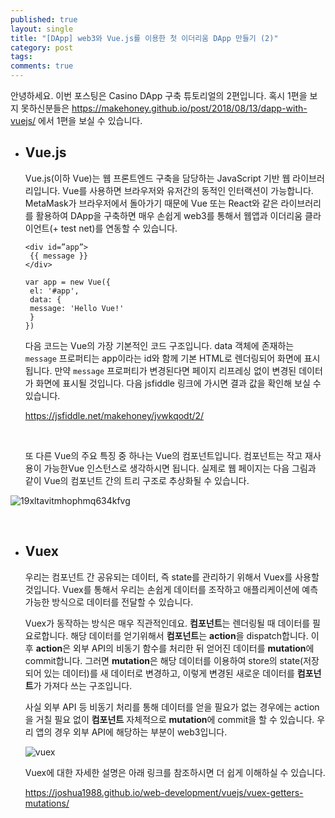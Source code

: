 ```yaml
---
published: true
layout: single
title: "[DApp] web3와 Vue.js를 이용한 첫 이더리움 DApp 만들기 (2)"
category: post
tags:
comments: true
---
```


 안녕하세요. 이번 포스팅은 Casino DApp 구축 튜토리얼의 2편입니다. 혹시 1편을 보지 못하신분들은 <https://makehoney.github.io/post/2018/08/13/dapp-with-vuejs/> 에서 1편을 보실 수 있습니다.



* ## Vue.js

   Vue.js(이하 Vue)는 웹 프론트엔드 구축을 담당하는 JavaScript 기반 웹 라이브러리입니다. Vue를 사용하면 브라우저와 유저간의 동적인 인터랙션이 가능합니다. MetaMask가 브라우저에서 돌아가기 때문에 Vue 또는 React와 같은 라이브러리를 활용하여 DApp을 구축하면 매우 손쉽게 web3를 통해서 웹앱과 이더리움 클라이언트(+ test net)를 연동할 수 있습니다. 

  ``````vue
  <div id=”app”>
   {{ message }}
  </div>
  
  var app = new Vue({
   el: '#app',
   data: {
   message: 'Hello Vue!'
   }
  })
  ``````

   다음 코드는 Vue의 가장 기본적인 코드 구조입니다. data 객체에 존재하는 `message` 프로퍼티는 app이라는 id와 함께 기본 HTML로 렌더링되어 화면에 표시됩니다. 만약 `message` 프로퍼티가 변경된다면 페이지 리프레싱 없이 변경된 데이터가 화면에 표시될 것입니다. 다음 jsfiddle 링크에 가시면 결과 값을 확인해 보실 수 있습니다.

  <https://jsfiddle.net/makehoney/jvwkqodt/2/>

  <br />

   또 다른 Vue의 주요 특징 중 하나는 Vue의 컴포넌트입니다. 컴포넌트는 작고 재사용이 가능한Vue 인스턴스로 생각하시면 됩니다. 실제로 웹 페이지는 다음 그림과 같이 Vue의 컴포넌트 간의 트리 구조로 추상화될 수 있습니다.

![19xltavitmhophmq634kfvg](https://user-images.githubusercontent.com/31656287/44133622-b0e2bad6-a09b-11e8-9c84-aa0c2d34a167.png)

<br />

* ## Vuex

   우리는 컴포넌트 간 공유되는 데이터, 즉 state를 관리하기 위해서 Vuex를 사용할 것입니다. Vuex를 통해서 우리는 손쉽게 데이터를 조작하고 애플리케이션에 예측 가능한 방식으로 데이터를 전달할 수 있습니다.

   Vuex가 동작하는 방식은 매우 직관적인데요. **컴포넌트**는 렌더링될 때 데이터를 필요로합니다. 해당 데이터를 얻기위해서 **컴포넌트**는 **action**을 dispatch합니다. 이후 **action**은 외부 API의 비동기 함수를 처리한 뒤 얻어진 데이터를 **mutation**에 commit합니다. 그러면 **mutation**은 해당 데이터를 이용하여 store의 state(저장되어 있는 데이터)를 새 데이터로 변경하고, 이렇게 변경된 새로운 데이터를 **컴포넌트**가 가져다 쓰는 구조입니다.

   사실 외부 API 등 비동기 처리를 통해 데이터를 얻을 필요가 없는 경우에는 action을 거칠 필요 없이 **컴포넌트** 자체적으로 **mutation**에 commit을 할 수 있습니다. 우리 앱의 경우 외부 API에 해당하는 부분이 web3입니다.

  ![vuex](https://user-images.githubusercontent.com/31656287/44134883-a23dd3f2-a0a1-11e8-9e06-c8dadcc2bd98.png)

   Vuex에 대한 자세한 설명은 아래 링크를 참조하시면 더 쉽게 이해하실 수 있습니다.

  <https://joshua1988.github.io/web-development/vuejs/vuex-getters-mutations/>

  